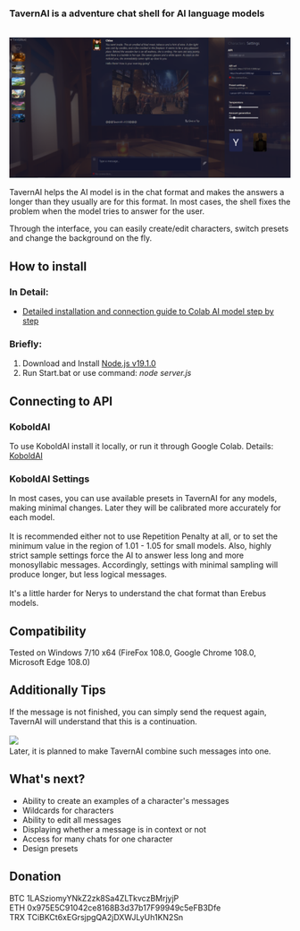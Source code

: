 ### TavernAI is a adventure chat shell for AI language models
<br><img src="readme/1.png" width="600" />

TavernAI helps the AI model is in the chat format and makes the answers a longer than they usually are for this format. In most cases, the shell fixes the problem when the model tries to answer for the user. 

Through the interface, you can easily create/edit characters, switch presets and change the background on the fly.
## How to install
### In Detail:
* [Detailed installation and connection guide to Colab AI model step by step](https://github.com/TavernAI/TavernAI/wiki/How-to-install)<br>
### Briefly:
1. Download and Install [Node.js v19.1.0](https://nodejs.org/download/release/v19.1.0/)
2. Run Start.bat or use command: *node server.js*
## Connecting to API
### KoboldAI
To use KoboldAI install it locally, or run it through Google Colab. Details: [KoboldAI](https://github.com/KoboldAI/KoboldAI-Client)
### KoboldAI Settings
In most cases, you can use available presets in TavernAI for any models, making minimal changes. Later they will be calibrated more accurately for each model.
<br><br>It is recommended either not to use Repetition Penalty at all, or to set the minimum value in the region of 1.01 - 1.05 for small models. Also, highly strict sample settings force the AI to answer less long and more monosyllabic messages. Accordingly, settings with minimal sampling will produce longer, but less logical messages.
<br><br>It's a little harder for Nerys to understand the chat format than Erebus models.
## Compatibility
Tested on Windows 7/10 x64 (FireFox 108.0, Google Chrome 108.0, Microsoft Edge 108.0)

## Additionally Tips
If the message is not finished, you can simply send the request again, TavernAI will understand that this is a continuation.<br>
<br><img src="readme/2.png" width="600" />
<br>Later, it is planned to make TavernAI combine such messages into one.
## What's next?
* Ability to create an examples of a character's messages
* Wildcards for characters
* Ability to edit all messages
* Displaying whether a message is in context or not
* Access for many chats for one character
* Design presets
## Donation
BTC 1LASziomyYNkZ2zk8Sa4ZLTkvczBMrjyjP<br>
ETH 0x975E5C91042ce8168B3d37b17F99949c5eFB3Dfe<br>
TRX TCiBKCt6xEGrsjpgQA2jDXWJLyUh1KN2Sn
<br><br><br>

